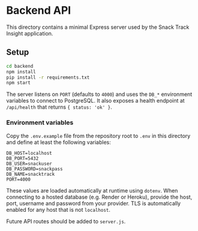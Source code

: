 # Backend API

This directory contains a minimal Express server used by the Snack Track Insight application.

## Setup

```sh
cd backend
npm install
pip install -r requirements.txt
npm start
```

The server listens on `PORT` (defaults to `4000`) and uses the `DB_*` environment variables to connect to PostgreSQL. It also exposes a health endpoint at `/api/health` that returns `{ status: 'ok' }`.

### Environment variables

Copy the `.env.example` file from the repository root to `.env` in this directory and define at least the following variables:

```env
DB_HOST=localhost
DB_PORT=5432
DB_USER=snackuser
DB_PASSWORD=snackpass
DB_NAME=snacktrack
PORT=4000
```

These values are loaded automatically at runtime using `dotenv`.
When connecting to a hosted database (e.g. Render or Heroku), provide the host, port, username and password from your provider. TLS is automatically enabled for any host that is not `localhost`.

Future API routes should be added to `server.js`.
